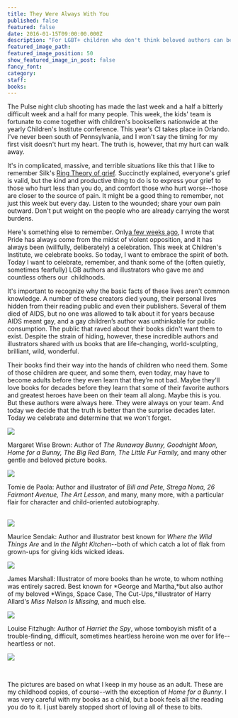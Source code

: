 ```yaml
---
title: They Were Always With You
published: false
featured: false
date: 2016-01-15T09:00:00.000Z
description: "For LGBT+ children who don't think beloved authors can be like them."
featured_image_path:
featured_image_position: 50
show_featured_image_in_post: false
fancy_font:
category:
staff:
books:
---
```



The Pulse night club shooting has made the last week and a half a bitterly difficult week and a half for many people. This week, the kids' team is fortunate to come together with children's booksellers nationwide at the yearly Children's Institute conference. This year's CI takes place in Orlando. I've never been south of Pennsylvania, and I won't say the timing for my first visit doesn't hurt my heart. The truth is, however, that my hurt can walk away.

It's in complicated, massive, and terrible situations like this that I like to remember Silk's [Ring Theory of grief](http://articles.latimes.com/2013/apr/07/opinion/la-oe-0407-silk-ring-theory-20130407). Succinctly explained, everyone's grief is valid, but the kind and productive thing to do is to express your grief to those who hurt less than you do, and comfort those who hurt worse--those are closer to the source of pain. It might be a good thing to remember, not just this week but every day. Listen to the wounded; share your own pain outward. Don't put weight on the people who are already carrying the worst burdens.

Here's something else to remember. Only[a few weeks ago](http://www.brooklinebooksmith.com/2016/06/03/pride-2016/), I wrote that Pride has always come from the midst of violent opposition, and it has always been (willfully, deliberately) a celebration. This week at Children's Institute, we celebrate books. So today, I want to embrace the spirit of both. Today I want to celebrate, remember, and thank some of the (often quietly, sometimes fearfully) LGB authors and illustrators who gave me and countless others our&nbsp; childhoods.

It's important to recognize why the basic facts of these lives aren't common knowledge. A number of these creators died young, their personal lives hidden from their reading public and even their publishers. Several of them died of AIDS, but no one was allowed to talk about it for years because AIDS meant gay, and a gay children’s author was unthinkable for public consumption. The public that raved about their books didn't want them to exist. Despite the strain of hiding, however, these incredible authors and illustrators shared with us books that are life-changing, world-sculpting, brilliant, wild, wonderful.

Their books find their way into the hands of children who need them. Some of those children are queer, and some them, even today, may have to become adults before they even learn that they’re not bad. Maybe they'll love books for decades before they learn that some of their favorite authors and greatest heroes have been on their team all along. Maybe this is you. But these authors were always here. They were always on your team. And today we decide that the truth is better than the surprise decades later. Today we celebrate and determine that we won't forget.

![](/uploads/versions/mwbrown---x----600-450x---.jpg)

Margaret Wise Brown: Author of *The Runaway Bunny, Goodnight Moon, Home for a Bunny, The Big Red Barn, The Little Fur Family,* and many other gentle and beloved picture books.

![](/uploads/versions/depaola---x----500-397x---.jpg)

Tomie de Paola: Author and illustrator of *Bill and Pete, Strega Nona, 26 Fairmont Avenue, The Art Lesson*, and many, many more, with a particular flair for character and child-oriented autobiography.
<br>&nbsp;

![](/uploads/versions/sendak---x----500-451x---.jpg)

Maurice Sendak: Author and illustrator best known for *Where the Wild Things Are* and *In the Night Kitchen*--both of which catch a lot of flak from grown-ups for giving kids wicked ideas.

![](/uploads/versions/marshall---x----500-335x---.jpg)

James Marshall: Illustrator of more books than he wrote, to whom nothing was entirely sacred. Best known for *George and Martha,*but also author of my beloved *Wings, Space Case, The Cut-Ups,*illustrator of Harry Allard's *Miss Nelson Is Missing*, and much else.

![](/uploads/versions/harriet---x----350-513x---.jpg)

Louise Fitzhugh: Author of *Harriet the Spy*, whose tomboyish misfit of a trouble-finding, difficult, sometimes heartless heroine won me over for life--heartless or not.

![](/uploads/versions/lobel---x----350-506x---.jpg)

&nbsp;

The pictures are based on what I keep in my house as an adult. These are my childhood copies, of course--with the exception of *Home for a Bunny*. I was very careful with my books as a child, but a book feels all the reading you do to it. I just barely stopped short of loving all of these to bits.